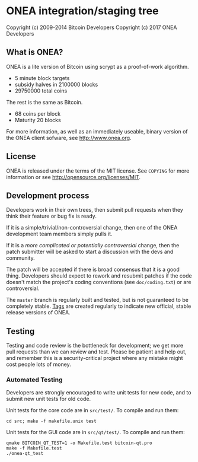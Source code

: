 ONEA integration/staging tree
================================

Copyright (c) 2009-2014 Bitcoin Developers
Copyright (c) 2017 ONEA Developers

What is ONEA?
----------------

ONEA is a lite version of Bitcoin using scrypt as a proof-of-work algorithm.
 - 5 minute block targets
 - subsidy halves in 2100000 blocks
 - 29750000 total coins

The rest is the same as Bitcoin.
 - 68 coins per block
 - Maturity 20 blocks

For more information, as well as an immediately useable, binary version of
the ONEA client sofware, see http://www.onea.org.

License
-------

ONEA is released under the terms of the MIT license. See `COPYING` for more
information or see http://opensource.org/licenses/MIT.

Development process
-------------------

Developers work in their own trees, then submit pull requests when they think
their feature or bug fix is ready.

If it is a simple/trivial/non-controversial change, then one of the ONEA
development team members simply pulls it.

If it is a *more complicated or potentially controversial* change, then the patch
submitter will be asked to start a discussion with the devs and community.

The patch will be accepted if there is broad consensus that it is a good thing.
Developers should expect to rework and resubmit patches if the code doesn't
match the project's coding conventions (see `doc/coding.txt`) or are
controversial.

The `master` branch is regularly built and tested, but is not guaranteed to be
completely stable. [Tags](https://github.com/onea-project/onea/tags) are created
regularly to indicate new official, stable release versions of ONEA.

Testing
-------

Testing and code review is the bottleneck for development; we get more pull
requests than we can review and test. Please be patient and help out, and
remember this is a security-critical project where any mistake might cost people
lots of money.

### Automated Testing

Developers are strongly encouraged to write unit tests for new code, and to
submit new unit tests for old code.

Unit tests for the core code are in `src/test/`. To compile and run them:

    cd src; make -f makefile.unix test

Unit tests for the GUI code are in `src/qt/test/`. To compile and run them:

    qmake BITCOIN_QT_TEST=1 -o Makefile.test bitcoin-qt.pro
    make -f Makefile.test
    ./onea-qt_test

